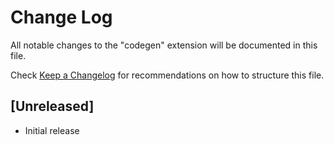 # Change Log

All notable changes to the "codegen" extension will be documented in this file.

Check [Keep a Changelog](http://keepachangelog.com/) for recommendations on how to structure this file.

## [Unreleased]

- Initial release